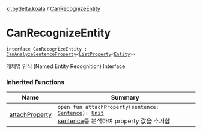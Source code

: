 [kr.bydelta.koala](index.md) / [CanRecognizeEntity](./-can-recognize-entity.md)

# CanRecognizeEntity

`interface CanRecognizeEntity : `[`CanAnalyzeSentenceProperty`](-can-analyze-sentence-property/index.md)`<`[`ListProperty`](-list-property/index.md)`<`[`Entity`](-entity/index.md)`>>`

개체명 인식 (Named Entity Recognition) Interface

### Inherited Functions

| Name | Summary |
|---|---|
| [attachProperty](-can-analyze-sentence-property/attach-property.md) | `open fun attachProperty(sentence: `[`Sentence`](-sentence/index.md)`): `[`Unit`](https://kotlinlang.org/api/latest/jvm/stdlib/kotlin/-unit/index.html)<br>[sentence](-can-analyze-sentence-property/attach-property.md#kr.bydelta.koala.CanAnalyzeSentenceProperty$attachProperty(kr.bydelta.koala.Sentence)/sentence)를 분석하여 property 값을 추가함 |
